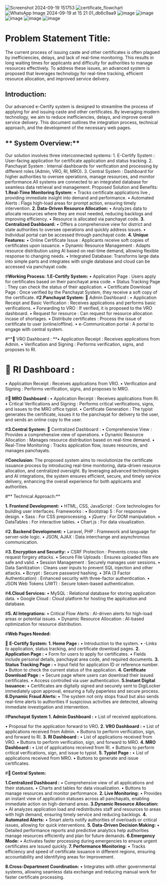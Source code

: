 ![Screenshot 2024-09-19 151753](https://github.com/user-attachments/assets/409bd1a0-cd08-49ee-b2ef-0f08f0a67128)
![certificate_flowchart](https://github.com/user-attachments/assets/b6763067-0042-41e3-8e6a-72856a96565e)
![WhatsApp Image 2024-09-19 at 15 21 01_db6c9aa9](https://github.com/user-attachments/assets/b3496be9-6aa5-4d13-bcdd-f10d137f52e3)
![image](https://github.com/user-attachments/assets/fb4567e7-321f-4e4a-812b-441dc9c723d4)
![image](https://github.com/user-attachments/assets/c34f365a-c056-4061-8fa3-5a2af3c37439)
![image](https://github.com/user-attachments/assets/7658ffb9-86bb-47a3-b380-a9333326c91d)
![image](https://github.com/user-attachments/assets/c807d467-96a7-4bf4-9fa3-bffda8fd2099)
![image](https://github.com/user-attachments/assets/f41b7c17-3f49-428e-a47a-fa886f18d436)

# **Problem Statement Title:**
The current process of issuing caste and other certificates is often plagued by inefficiencies, delays, and lack of real-time monitoring. This results in long waiting times for applicants and difficulty for authorities to manage resources effectively. To address these issues, an advanced system is proposed that leverages technology for real-time tracking, efficient resource allocation, and improved service delivery.
## **Introduction:**
Our advanced e-Certify  system is designed to streamline the process of applying for and issuing caste and other certificates. By leveraging modern technology, we aim to reduce inefficiencies, delays, and improve overall service delivery. This document outlines the integration process, technical approach, and the development of the necessary web pages.
## ** System Overview:**
Our solution involves three interconnected systems:                                                                                                                                                 1.   E-Certify System  : User-facing application for certificate application and status tracking.
2.   Panchayat System  : Internal dashboards for verification and processing by different roles (Admin, VRO, RI, MRO).
3.   Central System  : Dashboard for higher authorities to oversee operations, manage resources, and monitor performance.All systems are connected to an integrated database for seamless data retrieval and management.
 Proposed Solution and Benefits:
 **1.Real-Time Monitoring System**:
•	Tracks certificate applications live  , providing immediate insight into demand and performance.
•	Automated Alerts  : Flags high-load areas for prompt action, ensuring timely intervention.
  **2. Data-Driven Resource Allocation:**
•	Analyzes data   to allocate resources where they are most needed, reducing backlogs and improving efficiency.
•	Resource is allocated via panchayat code.
 **3. Centralized Dashboard:**
•	Offers a comprehensive view   for district and state authorities to oversee operations and quickly address issues.
•	Individual portal can be accessed through panchayat code.
   **4. Unique Features:**
•	Online Certificate Issue  : Applicants receive soft copies of certificates upon issuance.
•	Dynamic Resource Management  : Adapts resource distribution using AI based on real-time demand, allowing flexible response to changing needs.
•	Integrated   Database: Transforms large data into simple parts and integrates with single database and cloud can be accessed via panchayat code.


#**Working Process:**
**1.E-Certify System:**
•	Application Page  : Users apply for certificates based on their panchayat area code.
•	Status Tracking Page  : They can check the status of their application.
•	Certificate Download Page  : Once verified by the Panchayat System, they receive a soft copy of the certificate.
#**2.Panchayat System:**
	Admin Dashboard  :
•	Application Receipt and Basic Verification  : Receives applications and performs basic verifications.
•	Forwarding to VRO  : If verified, it is proposed to the VRO dashboard.
•	Request for resource : Can request for resource allocation incase of shortages.
•	Distribute certificates : Process the issue of certificate to user (online/offline).
•	e-Communication portal : A portal to engage with central system.

#**	VRO Dashboard  :
**•	Application Receipt  : Receives applications from Admin.
•	Verification and Signing  : Performs verification, signs, and proposes to RI.

# **	RI Dashboard :**
•	Application Receipt  : Receives applications from VRO.
•	Verification and Signing  : Performs verification, signs, and proposes to MRO.

#**	MRO Dashboard  :**
•	Application Receipt  : Receives applications from RI.
•	Critical Verifications and Signing  : Performs critical verifications, signs, and issues to the MRO office typist.
•	Certificate Generation  : The typist generates the certificate, issues it to the panchayat for delivery to the user, and sends an online copy to the user.

#**3.Central System:**
	Centralized Dashboard  :
•	Comprehensive View  : Provides a comprehensive view of operations.
•	Dynamic Resource Allocation  : Manages resource distribution based on real-time demand.
•	Real-Time Monitoring  : Tracks application flow, issues resources, and manages panchayats.


#**Conclusion:**
The proposed system aims to revolutionize the certificate issuance process by introducing real-time monitoring, data-driven resource allocation, and centralized oversight. By leveraging advanced technologies and AI integrations, the system ensures efficient, secure, and timely service delivery, enhancing the overall experience for both applicants and authorities.


#** Technical Approach:**

  **1. Frontend Development:**
•	HTML, CSS, JavaScript  : Core technologies for building user interfaces.
Frameworks  :
•	Bootstrap 5  : For responsive design.
•	Sass  : For CSS preprocessing.
•	jQuery  : For DOM manipulation.
•	DataTables  : For interactive tables.
•	Chart.js  : For data visualization.

 #**2. Backend Development:**
•	Laravel, PHP  : Framework and language for server-side logic.
•	JSON, AJAX  : Data interchange and asynchronous communication.

 #**3. Encryption and Security:**
•	CSRF Protection  : Prevents cross-site request forgery attacks.
•	Secure File Uploads  : Ensures uploaded files are safe and valid.
•	Session Management  : Securely manages user sessions.
•	Data Sanitization  : Cleans user inputs to prevent SQL injection and other attacks.
•	Bcrypt  : Secure password hashing.
•	3FA (3 Factor Authentication)  : Enhanced security with three-factor authentication.
•	JSON Web Tokens (JWT)  : Secure token-based authentication.

  #**4.Cloud Services:**
•	MySQL  : Relational database for storing application data.
•	Google Cloud  : Cloud platform for hosting the application and database.


#**5. AI Integrations:**
•	Critical Flow Alerts  : AI-driven alerts for high-load areas or potential issues.
•	Dynamic Resource Allocation  : AI-based optimization for resource distribution.

 
#**Web Pages Needed:**

	**E-Certify System:**
                **1.   Home Page  :**
•	Introduction to the system.
•	-Links to application, status tracking, and certificate download pages.
                  **2.   Application Page  :**
•	Form for users to apply for certificates.
•	Fields include personal details, panchayat area code, and required documents.
                 **3.   Status Tracking Page  :**
•	Input field for application ID or reference number.
•	Button to check the current status of the application.
                 **4.   Certificate Download Page  :**
•	Secure page where users can download their issued certificates.
•	Access controlled via user authentication.
                  **5.Instant Digital Issuance:**
•	Certificates are digitally signed and securely sent to DigiLocker immediately upon approval, ensuring a fully paperless and secure process.
                   **6.Dynamic Fraud Alerts:**
•	The system not only stops fraud but also sends real-time alerts to authorities if suspicious activities are detected, allowing immediate investigation and intervention.

#**Panchayat System**
                  **1.   Admin Dashboard  :**
•	List of received applications.

•	Proposal  for the application forward to VRO.
                  **2.   VRO Dashboard  :**
•	List of applications received from Admin.
•	Buttons to perform verification, sign, and forward to RI.
                  **3.   RI Dashboard  :**
•	List of applications received from VRO.
•	Buttons to perform verification, sign, and forward to MRO.
                     **4.   MRO Dashboard  :**
•	List of applications received from RI.
•	Buttons to perform critical verifications, sign, and issue to typist.
                  **5.   Typist Page  :**
•	List of applications received from MRO.
•	Buttons to generate and issue certificates.


#**	Central System:**

**1.Centralized Dashboard  :**
•	Comprehensive view of all applications and their statuses.
•	Charts and tables for data visualization.
•	Buttons to manage resources and monitor performance.
                **2. Live Monitoring:**
•	Provides an instant view of application statuses across all panchayats, enabling immediate action on high-demand areas.
                **3.Dynamic Resource Allocation:** 
•	AI analyzes application load and redistributes staff and resources to areas with high demand, ensuring timely service and reducing backlogs.
                **4. Automated Alerts:**
•	Smart alerts notify authorities of overloads or critical issues, allowing for quick interventions.
               **5. Data-Driven Decision Making:**
•	Detailed performance reports and predictive analytics help authorities manage resources efficiently and plan for future demands.
              **6.Emergency Mode:**
•	Activates faster processing during emergencies to ensure urgent certificates are issued quickly.
             **7.  Performance Monitoring:**
•	Tracks efficiency and speed of certificate issuance in different regions, ensuring accountability and identifying areas for improvement.
             

  **8.Cross-Department Coordination:**
•	Integrates with other governmental systems, allowing seamless data exchange and reducing manual work for faster certificate processing.




